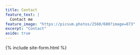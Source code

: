```yaml
---
title: Contact
feature_text: |
  Contact me
feature_image: "https://picsum.photos/2560/600?image=873"
excerpt: "Contact"
aside: true
---
```


{% include site-form.html %}
